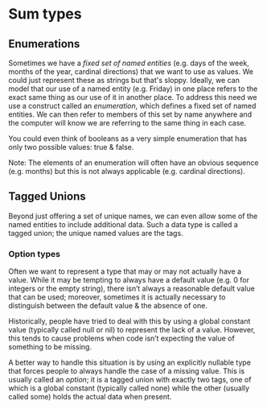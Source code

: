 # Sum types

## Enumerations
Sometimes we have a _fixed set of named entities_ (e.g. days of the week, months of the year, cardinal directions) that we want to use as values. 
We could just represent these as strings but that's sloppy.
Ideally, we can model that our use of a named entity (e.g. Friday) in one place refers to the exact same thing as our use of it in another place. 
To address this need we use a construct called an _enumeration_, which defines a fixed set of named entities. 
We can then refer to members of this set by name anywhere and the computer will know we are referring to the same thing in each case.

You could even think of booleans as a very simple enumeration that has only two possible values: true & false.

Note: The elements of an enumeration will often have an obvious sequence (e.g. months) but this is not always applicable (e.g. cardinal directions).

## Tagged Unions
Beyond just offering a set of unique names, we can even allow some of the named entities to include additional data.
Such a data type is called a tagged union; the unique named values are the tags.

### Option types
Often we want to represent a type that may or may not actually have a value.
While it may be tempting to always have a default value (e.g. 0 for integers or the empty string), 
there isn’t always a reasonable default value that can be used; 
moreover, sometimes it is actually necessary to distinguish between the default value & the absence of one. 

Historically, people have tried to deal with this by using a global constant value (typically called null or nil) to represent the lack of a value. 
However, this tends to cause problems when code isn’t expecting the value of something to be missing. 

A better way to handle this situation is by using an explicitly nullable type that forces people to always handle the case of a missing value. 
This is usually called an _option_; it is a tagged union with exactly two tags, 
one of which is a global constant (typically called none) while the other (usually called some) holds the actual data when present.
